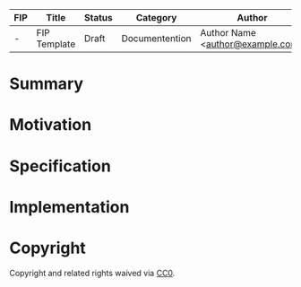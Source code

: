 | FIP   | Title         | Status | Category               | Author                                     | Created    |
| ----- | ------------- | ------ | ---------------------- | ------------------------------------------ | ---------- |
| -     | FIP Template  | Draft  | Documentention         | Author Name \<<author@example.com>\>       | 11-24-2018 |



# Summary


# Motivation


# Specification


# Implementation


# Copyright

Copyright and related rights waived via
[CC0](https://creativecommons.org/publicdomain/zero/1.0/).
